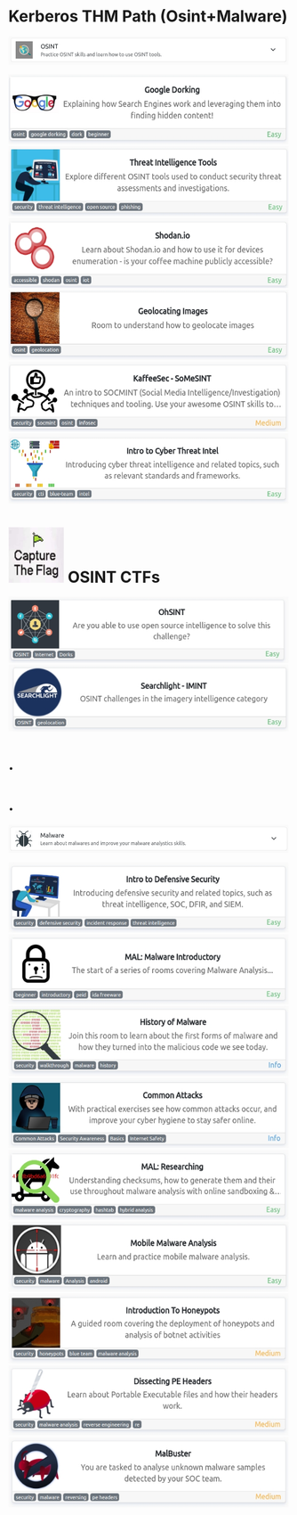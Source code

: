 
# Kerberos THM Path (Osint+Malware)


<img src="images/OSINT.png">

  [<img src="images/1.jpg" width="570" height="126">](https://tryhackme.com/room/googledorking)
  [<img src="images/2.jpg" width="570" height="126">](https://tryhackme.com/room/threatinteltools)
  [<img src="images/3.jpg" width="570" height="126">](https://tryhackme.com/room/shodan)
  [<img src="images/4.jpg" width="570" height="126">](https://tryhackme.com/room/geolocatingimages)
  [<img src="images/5.jpg" width="570" height="126">](https://tryhackme.com/room/somesint)
  [<img src="images/6.jpg" width="570" height="126">](https://tryhackme.com/room/cyberthreatintel)
  # 
  #
 # <img src="images/osint.jpeg" width="100" height="100">  OSINT CTFs 
  
  [<img src="images/7.jpg">](https://tryhackme.com/room/ohsint)
  [<img src="images/8.jpg">](https://tryhackme.com/room/searchlightosint)

   # .
   # .
   

<img src="images/Malware.png">

  [<img src="images/9.jpg" width="570" height="126">](https://tryhackme.com/room/defensivesecurityhq)
  [<img src="images/10.jpg" width="570" height="126">](https://tryhackme.com/room/malmalintroductory)
  [<img src="images/11.jpg" width="570" height="126">](https://tryhackme.com/room/historyofmalware)
  [<img src="images/12.jpg" width="570" height="126">](https://tryhackme.com/room/commonattacks)
  [<img src="images/13.jpg" width="570" height="126">](https://tryhackme.com/room/malresearching)
  [<img src="images/14.jpg" width="570" height="126">](https://tryhackme.com/room/mma)
  [<img src="images/15.jpg" width="570" height="126">](https://tryhackme.com/room/introductiontohoneypots)
  [<img src="images/16.jpg" width="570" height="126">](https://tryhackme.com/room/dissectingpeheaders)
  [<img src="images/17.jpg" width="570" height="126">](https://tryhackme.com/room/malbuster)
